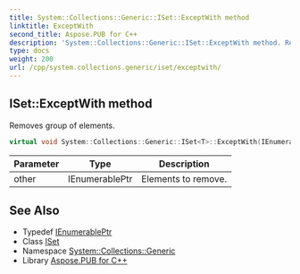 ```yaml
---
title: System::Collections::Generic::ISet::ExceptWith method
linktitle: ExceptWith
second_title: Aspose.PUB for C++
description: 'System::Collections::Generic::ISet::ExceptWith method. Removes group of elements in C++.'
type: docs
weight: 200
url: /cpp/system.collections.generic/iset/exceptwith/
---
```

## ISet::ExceptWith method


Removes group of elements.

```cpp
virtual void System::Collections::Generic::ISet<T>::ExceptWith(IEnumerablePtr other)=0
```


| Parameter | Type | Description |
| --- | --- | --- |
| other | IEnumerablePtr | Elements to remove. |

## See Also

* Typedef [IEnumerablePtr](../ienumerableptr/)
* Class [ISet](../)
* Namespace [System::Collections::Generic](../../)
* Library [Aspose.PUB for C++](../../../)
